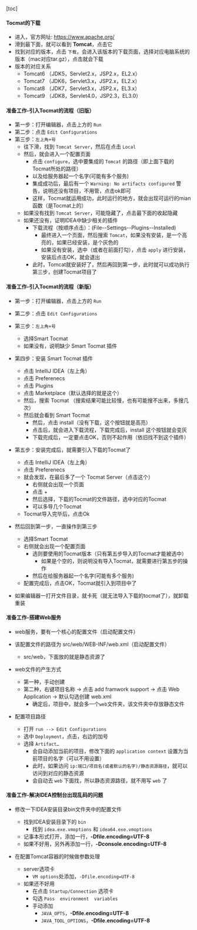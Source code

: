 <script src='/笔记/see/index.js'></script>
[toc]


#### Tocmat的下载
- 进入，官方网址: https://www.apache.org/
- 滑到最下面，就可以看到 **Tomcat**，点击它
- 找到对应的版本，点击 `下载`，会进入该版本的下载页面，选择对应电脑系统的版本（mac对应tar.gz），点击就会下载
- 版本的对应关系
  - Tomcat6 （JDK5，Servlet2.x，JSP2.x，EL2.x）
  - Tomcat7 （JDK6，Servlet3.x，JSP2.x，EL2.x）
  - Tomcat8 （JDK7，Servlet3.x，JSP2.x，EL3.x）
  - Tomcat9 （JDK8，Servlet4.0，JSP2.3，EL3.0）



#### 准备工作-引入Tocmat的流程（旧版）
- 第一步：打开编辑器，点击上方的 `Run`
- 第二步：点击 `Edit Configurations`
- 第三步：`左上角+号`   
  - 往下滑，找到 `Tomcat Server`，然后在点击 `Local`
  - 然后，就会进入一个配置页面
    - 点击 `configure`，选中要集成的 `Tomcat` 的路径（即上面下载的Tocmat所处的路径）
    - 以及给服务器起一个名字(可能有多个服务)
    - 集成成功后，最后有一个 `Warning: No artifacts configured` 警告，说明还没有项目，不用管，点击ok即可
    - 这样，Tocmat就运用成功，此时运行的地方，就会出现可运行的mian函数（是Tocmat上的）
  - 如果没有找到 `Tomcat Server`，可能隐藏了，点击最下面的收起隐藏
  - 如果还没有，证明IDEA中缺少相关的插件
    - 下载流程（按顺序点击）：(File--Settings--Plugins--Installed)
      - 最终进入一个页面，然后搜索 `Tomcat`，如果没有安装，是一个高亮的，如果已经安装，是个灰色的
      - 如果没有安装，选中（或者在前面打勾），点击 `apply` 进行安装，安装后点击OK，就会退出
    - 此时，Tomcat就安装好了，然后再回到第一步，此时就可以成功执行第三步，创建Tocmat项目了




#### 准备工作-引入Tocmat的流程（新版）
- 第一步：打开编辑器，点击上方的 `Run`
- 第二步：点击 `Edit Configurations`
- 第三步：`左上角+号`  
  - 选择Smart Tocmat
  - 如果没有，说明缺少 Smart Tocmat 插件
- 第四步：安装 Smart Tocmat 插件
  - 点击 IntelliJ IDEA（左上角）
  - 点击 Preferenecs
  - 点击 Plugins
  - 点击 Marketplace（默认选择的就是这个）
  - 然后，搜索 Tocmat （搜索结果可能比较慢，也有可能搜不出来，多搜几次）
  - 然后就会看到 Smart Tocmat
    - 然后，点击 install（没有下载，这个按钮就是高亮）
    - 点击后，就会进入下载流程，下载完成后，install 这个按钮就会变灰
    - 下载完成后，一定要点击OK，否则不起作用（依旧找不到这个插件）
- 第五步：安装完成后，就需要引入下载的Tocmat了
  - 点击 IntelliJ IDEA（左上角）
  - 点击 Preferenecs
  - 就会发现，在最后多了一个 Tocmat Server（点击这个）
    - 右侧就会出现一个页面
    - 点击 +
    - 然后选择，下载的Tocmat的文件路径，选中对应的Tocmat
    - 可以多导几个Tocmat
  - Tocmat导入完毕后，点击Ok

- 然后回到第一步，一直操作到第三步
  - 选择Smart Tocmat
  - 右侧就会出现一个配置页面
    - 选则要使用的Tocmat版本（只有第五步导入的Tocmat才能被选中）
      - 如果是个空的，则说明没有导入Tocmat，就需要进行第五步的操作
    - 然后在给服务器起一个名字(可能有多个服务)
  - 配置完成后，点击OK，Tocmat就引入到项目中了

- 如果编辑器一打开文件目录，就卡死（就无法导入下载的tocmat了），就卸载重装


#### 准备工作-搭建Web服务
- web服务，要有一个核心的配置文件（启动配置文件）
- 该配置文件的路径为 src/web/WEB-INF/web.xml（启动配置文件）
  - src/web，下面放的就是静态资源了

- web文件的产生方式
  - 第一种，手动创建
  - 第二种，右键项目名称 -> 点击 add framwork support -> 点击 Web Application -> 默认勾选创建 web.xml
    - 确定后，项目中，就会多一个`web`文件夹，该文件夹中存放静态文件

- 配置项目路径
  - 打开 `run --> Edit Configurations`
  - 选中 `Deployment`，点击，右边的加号
  - 选择 `Artifact…`
    - 会自动添加当前的项目，修改下面的 `application context` 设置为当前项目的名字（可以不用设置）
    - 此时，如果访问 `ip:端口/项目名(或者默认的名字)/静态资源路径`，就可以访问到对应的静态资源
    - 会自动去 `web` 下面找，所以静态资源路径，就不用写 `web` 了






#### 准备工作-解决IDEA控制台出现乱码的问题
- 修改一下IDEA安装目录bin文件夹中的配置文件
  - 找到IDEA安装目录下的 `bin`
    - 找到 `idea.exe.vmoptions` 和 `idea64.exe.vmoptions`
  - 记事本形式打开，添加一行，**-Dfile.encoding=UTF-8**
  - 如果不好用，另外再添加一行，**-Dconsole.encoding=UTF-8**

- 在配置Tomcat容器的时候做参数处理
  - server选项卡
    - `VM options`处添加，`-Dfile.encoding=UTF-8`
  - 如果还不好用
    - 在点击 `Startup/Connection` 选项卡
    - 勾选 `Pass  environment  variables`
    - 手动添加
      - `JAVA_OPTS`，**-Dfile.encoding=UTF-8**
      - `JAVA_TOOL_OPTIONS`，**-Dfile.encoding=UTF-8**
